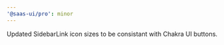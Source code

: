 ```yaml
---
'@saas-ui/pro': minor
---
```


Updated SidebarLink icon sizes to be consistant with Chakra UI buttons.
